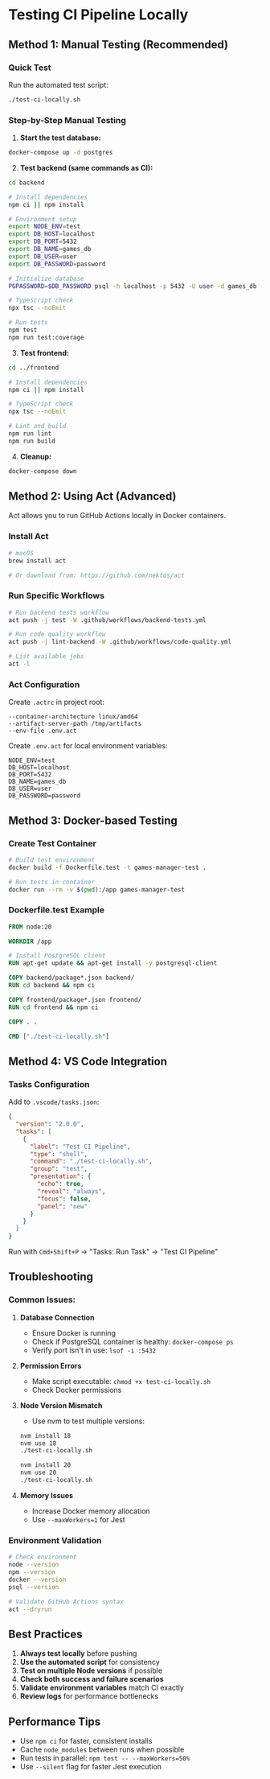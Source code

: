 # Testing CI Pipeline Locally

## Method 1: Manual Testing (Recommended)

### Quick Test

Run the automated test script:

```bash
./test-ci-locally.sh
```

### Step-by-Step Manual Testing

1. **Start the test database:**

```bash
docker-compose up -d postgres
```

2. **Test backend (same commands as CI):**

```bash
cd backend

# Install dependencies
npm ci || npm install

# Environment setup
export NODE_ENV=test
export DB_HOST=localhost
export DB_PORT=5432
export DB_NAME=games_db
export DB_USER=user
export DB_PASSWORD=password

# Initialize database
PGPASSWORD=$DB_PASSWORD psql -h localhost -p 5432 -U user -d games_db -f init-db.sql

# TypeScript check
npx tsc --noEmit

# Run tests
npm test
npm run test:coverage
```

3. **Test frontend:**

```bash
cd ../frontend

# Install dependencies
npm ci || npm install

# TypeScript check
npx tsc --noEmit

# Lint and build
npm run lint
npm run build
```

4. **Cleanup:**

```bash
docker-compose down
```

## Method 2: Using Act (Advanced)

Act allows you to run GitHub Actions locally in Docker containers.

### Install Act

```bash
# macOS
brew install act

# Or download from: https://github.com/nektos/act
```

### Run Specific Workflows

```bash
# Run backend tests workflow
act push -j test -W .github/workflows/backend-tests.yml

# Run code quality workflow
act push -j lint-backend -W .github/workflows/code-quality.yml

# List available jobs
act -l
```

### Act Configuration

Create `.actrc` in project root:

```
--container-architecture linux/amd64
--artifact-server-path /tmp/artifacts
--env-file .env.act
```

Create `.env.act` for local environment variables:

```
NODE_ENV=test
DB_HOST=localhost
DB_PORT=5432
DB_NAME=games_db
DB_USER=user
DB_PASSWORD=password
```

## Method 3: Docker-based Testing

### Create Test Container

```bash
# Build test environment
docker build -f Dockerfile.test -t games-manager-test .

# Run tests in container
docker run --rm -v $(pwd):/app games-manager-test
```

### Dockerfile.test Example

```dockerfile
FROM node:20

WORKDIR /app

# Install PostgreSQL client
RUN apt-get update && apt-get install -y postgresql-client

COPY backend/package*.json backend/
RUN cd backend && npm ci

COPY frontend/package*.json frontend/
RUN cd frontend && npm ci

COPY . .

CMD ["./test-ci-locally.sh"]
```

## Method 4: VS Code Integration

### Tasks Configuration

Add to `.vscode/tasks.json`:

```json
{
  "version": "2.0.0",
  "tasks": [
    {
      "label": "Test CI Pipeline",
      "type": "shell",
      "command": "./test-ci-locally.sh",
      "group": "test",
      "presentation": {
        "echo": true,
        "reveal": "always",
        "focus": false,
        "panel": "new"
      }
    }
  ]
}
```

Run with `Cmd+Shift+P` → "Tasks: Run Task" → "Test CI Pipeline"

## Troubleshooting

### Common Issues:

1. **Database Connection**

   - Ensure Docker is running
   - Check if PostgreSQL container is healthy: `docker-compose ps`
   - Verify port isn't in use: `lsof -i :5432`

2. **Permission Errors**

   - Make script executable: `chmod +x test-ci-locally.sh`
   - Check Docker permissions

3. **Node Version Mismatch**

   - Use nvm to test multiple versions:

   ```bash
   nvm install 18
   nvm use 18
   ./test-ci-locally.sh

   nvm install 20
   nvm use 20
   ./test-ci-locally.sh
   ```

4. **Memory Issues**
   - Increase Docker memory allocation
   - Use `--maxWorkers=1` for Jest

### Environment Validation

```bash
# Check environment
node --version
npm --version
docker --version
psql --version

# Validate GitHub Actions syntax
act --dryrun
```

## Best Practices

1. **Always test locally** before pushing
2. **Use the automated script** for consistency
3. **Test on multiple Node versions** if possible
4. **Check both success and failure scenarios**
5. **Validate environment variables** match CI exactly
6. **Review logs** for performance bottlenecks

## Performance Tips

- Use `npm ci` for faster, consistent installs
- Cache `node_modules` between runs when possible
- Run tests in parallel: `npm test -- --maxWorkers=50%`
- Use `--silent` flag for faster Jest execution
